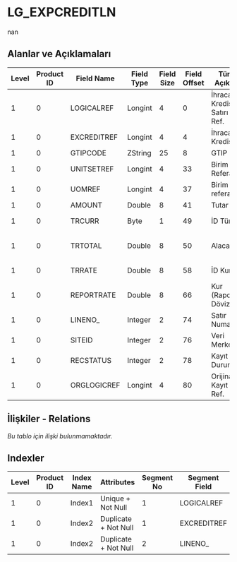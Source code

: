 # LG_EXPCREDITLN

nan

## Alanlar ve Açıklamaları

| Level | Product ID | Field Name | Field Type | Field Size | Field Offset | Türkçe Açıklama | Expression |
| ----- | ---------- | ---------- | ---------- | ---------- | ------------ | --------------- | ---------- |
| 1 | 0 | LOGICALREF | Longint | 4 | 0 | İhracat Kredisi Satırı Log. Ref. | Export Credit Line Logical Reference |
| 1 | 0 | EXCREDITREF | Longint | 4 | 4 | İhracat Kredisi Ref. | EXPCREDITCRD Reference |
| 1 | 0 | GTIPCODE | ZString | 25 | 8 | GTIP Kodu | GTIP Code |
| 1 | 0 | UNITSETREF | Longint | 4 | 33 | Birim Seti Referansı | Unit Sets Reference |
| 1 | 0 | UOMREF | Longint | 4 | 37 | Birim referansı | Units Reference |
| 1 | 0 | AMOUNT | Double | 8 | 41 | Tutar | Amount |
| 1 | 0 | TRCURR | Byte | 1 | 49 | İD Türü | Transaction Currendy Type |
| 1 | 0 | TRTOTAL | Double | 8 | 50 | Alacak (İD) | Credit Amount (Transaction Currency) |
| 1 | 0 | TRRATE | Double | 8 | 58 | İD Kuru | Transaction Currendy Rate |
| 1 | 0 | REPORTRATE | Double | 8 | 66 | Kur (Raporlama Dövizi) | Currency Rate (Reporting Currency) |
| 1 | 0 | LINENO_ | Integer | 2 | 74 | Satır Numarası | Line Number |
| 1 | 0 | SITEID | Integer | 2 | 76 | Veri Merkezi | Data Processing Site |
| 1 | 0 | RECSTATUS | Integer | 2 | 78 | Kayıt Durumu | Record Status |
| 1 | 0 | ORGLOGICREF | Longint | 4 | 80 | Orijinal Kayıt Log. Ref. | Original Record Logical Reference |

## İlişkiler - Relations

*Bu tablo için ilişki bulunmamaktadır.*

## Indexler

| Level | Product ID | Index Name | Attributes | Segment No | Segment Field | Sense |
| ----- | ---------- | ---------- | ---------- | ---------- | ------------- | ----- |
| 1 | 0 | Index1 | Unique + Not Null | 1 | LOGICALREF | Ascending |
| 1 | 0 | Index2 | Duplicate + Not Null | 1 | EXCREDITREF | Ascending |
| 1 | 0 | Index2 | Duplicate + Not Null | 2 | LINENO_ | Ascending |
